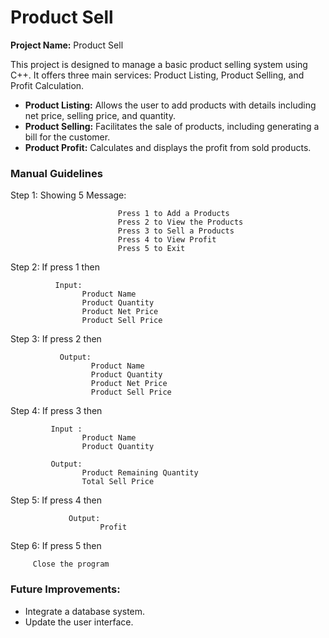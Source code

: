 Product Sell
===

**Project Name:** Product Sell

This project is designed to manage a basic product selling system using C++. It offers three main services: Product Listing, Product Selling, and Profit Calculation. 

- **Product Listing:** Allows the user to add products with details including net price, selling price, and quantity.
- **Product Selling:** Facilitates the sale of products, including generating a bill for the customer.
- **Product Profit:** Calculates and displays the profit from sold products.

### Manual Guidelines

 Step 1:  Showing 5 Message:

                            Press 1 to Add a Products
                            Press 2 to View the Products
                            Press 3 to Sell a Products
                            Press 4 to View Profit
                            Press 5 to Exit

Step 2:  If press 1 then 

		      Input:
	                Product Name 
	                Product Quantity
	                Product Net Price
	                Product Sell Price


Step 3:  If press 2 then 

		       Output:
	                  Product Name
	                  Product Quantity
	                  Product Net Price
	                  Product Sell Price

Step 4:  If press 3 then 

		     Input : 
	                Product Name
	                Product Quantity
	                
	         Output: 
	                Product Remaining Quantity
	                Total Sell Price

Step 5:   If press 4 then

	             Output:
	                    Profit


Step 6:  If press 5 then

		 Close the program



### **Future Improvements:**

- Integrate a database system.
- Update the user interface.
